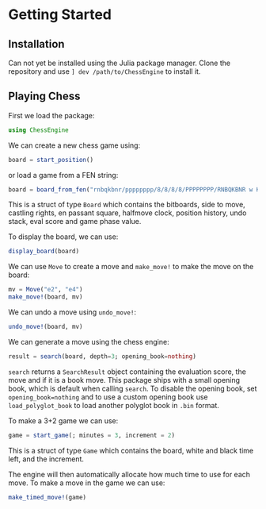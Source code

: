 # Getting Started

## Installation
Can not yet be installed using the Julia package manager. Clone the repository and use `] dev /path/to/ChessEngine` to install it.

## Playing Chess

First we load the package:

```julia
using ChessEngine
```

We can create a new chess game using:

```julia
board = start_position()
```

or load a game from a FEN string:

```julia
board = board_from_fen("rnbqkbnr/pppppppp/8/8/8/8/PPPPPPPP/RNBQKBNR w KQkq - 0 1")
```

This is a struct of type `Board` which contains the bitboards, side to move, castling rights, en passant square, halfmove clock, position history, undo stack, eval score and game phase value.

To display the board, we can use:

```julia
display_board(board)
```

We can use `Move` to create a move and `make_move!` to make the move on the board:

```julia
mv = Move("e2", "e4")
make_move!(board, mv)
```

We can undo a move using `undo_move!`:

```julia
undo_move!(board, mv)
```

We can generate a move using the chess engine:

```julia
result = search(board, depth=3; opening_book=nothing)
```

`search` returns a `SearchResult` object containing the evaluation score, the move and if it is a book move. This package ships with a small opening book, which is default when calling `search`. To disable the opening book, set `opening_book=nothing` and to use a custom opening book use `load_polyglot_book` to load another polyglot book in `.bin` format.

To make a 3+2 game we can use:

```julia
game = start_game(; minutes = 3, increment = 2)
```

This is a struct of type `Game` which contains the board, white and black time left, and the increment.

The engine will then automatically allocate how much time to use for each move. To make a move in the game we can use:

```julia
make_timed_move!(game)
```